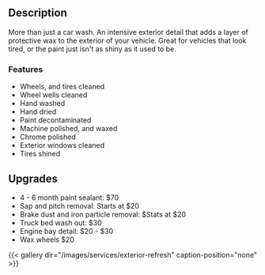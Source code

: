 ## Description
More than just a car wash. An intensive exterior detail that adds a layer of protective wax to the exterior of your vehicle. Great for vehicles that look tired, or the paint just isn't as shiny as it used to be.

### Features
- Wheels, and tires cleaned
- Wheel wells cleaned
- Hand washed
- Hand dried
- Paint decontaminated 
- Machine polished, and waxed
- Chrome polished
- Exterior windows cleaned
- Tires shined

## Upgrades

- 4 - 6 month paint sealant: $70
- Sap and pitch removal: Starts at $20
- Brake dust and iron particle removal: $Stats at $20
- Truck bed wash out: $30
- Engine bay detail: $20 - $30
- Wax wheels $20

{{< gallery dir="/images/services/exterior-refresh" caption-position="none" >}}
